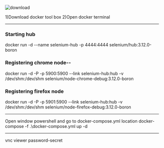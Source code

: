 ![download](https://user-images.githubusercontent.com/24494133/41867578-1f0e4400-78d1-11e8-88aa-c99930565275.jpg)

1)Download docker tool box 
2)Open docker terminal

------------------------------------------------------------------------------
### Starting hub
docker run -d --name selenium-hub -p 4444:4444 selenium/hub:3.12.0-boron

### Registering chrome node--

docker run -d -P -p 5900:5900 --link selenium-hub:hub -v /dev/shm:/dev/shm selenium/node-chrome-debug:3.12.0-boron

### Registering firefox node
docker run -d -P -p 5901:5900 --link selenium-hub:hub -v /dev/shm:/dev/shm selenium/node-firefox-debug:3.12.0-boron


--------------------------------------------------------------------------------------------

Open window powershell and go to docker-compose.yml location
 docker-compose -f .\docker-compose.yml up -d


------------------------------------------
vnc viewer password-secret
